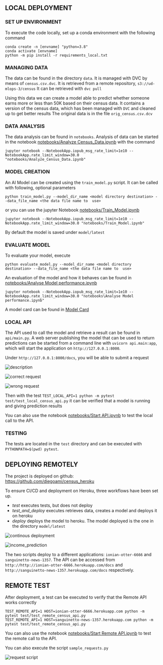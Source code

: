 ## LOCAL DEPLOYMENT

### SET UP ENVIRONMENT
To execute the code locally, set up a conda environment with the following command

```
conda create -n [envname] "python=3.8" 
conda activate [envname]
python -m pip install -r requirements_local.txt
```

### MANAGING DATA

The data can be found in the directory `data`. It is managed with DVC by means of `census.csv.dvc`.
It is retrieved from a remote repository, `s3://ud-mlops-3/census`
It can be retrieved with `dvc pull`

Using this data we can create a model able to predict whether someone earns more or less than 50K based on their census data.
It contains a version of the census data, which has been managed with `DVC` and cleaned up to get better results
The original data is in the file `orig_census.csv.dcv`

### DATA ANALYSIS

The data analysis can be found in `notebooks`.
Analysis of data can be started in the notebook [notebooks/Analyze Census_Data.ipynb](notebooks/Analyze_Census_Data.ipynb) with the command

```
jupyter notebook --NotebookApp.iopub_msg_rate_limit=1e10 --NotebookApp.rate_limit_window=30.0 "notebooks/Analyze_Census_Data.ipynb"
```

### MODEL CREATION

An AI Model can be created using the `train_model.py` script. It can be called with following, optional parameters

```
python train_model.py --model_dir_name <model directory destination> --data_file_name <the data file name to  use>
```


or you can use the jupyter Notebook  [notebooks/Train_Model.ipynb](notebooks/Train_Model.ipynb)

```
jupyter notebook --NotebookApp.iopub_msg_rate_limit=1e10 --NotebookApp.rate_limit_window=30.0 "notebooks/Train_Model.ipynb"
```

By default the model is saved under `model/latest`

### EVALUATE MODEL

To evaluate your model, execute

```
python evaluate_model.py --model_dir_name <model directory destination> --data_file_name <the data file name to  use>
```

An evaluation of the model and how it behaves can be found in [notebooks/Analyse Model performance.ipynb](notebooks/Analyse_Model_performance.ipynb)

```
jupyter notebook --NotebookApp.iopub_msg_rate_limit=1e10 --NotebookApp.rate_limit_window=30.0 "notebooks\Analyse Model performance.ipynb"
```

A model card can be found in [Model Card](model_card.md)

### LOCAL API



The API used to call the model and retrieve a result can be found in `api/main.py`.
A web server publishing the model that can be used to return predictions can be started from a command line with `uvicorn api.main:app`,  
which will start the application on `http://127.0.0.1:8000`.

Under `http://127.0.0.1:8000/docs`, you will be able to submit a request

![description](images/call_1.jpg)

![correct request](images/call_response_1.png)

![wrong request](images/call_response_2.png)

Then with the test `TEST_LOCAL_API=1 python -m pytest test/test_local_census_api.py` it can be verified that a model is running and giving prediction results

You can also use the notebook [notebooks/Start API.ipynb](notebooks/Start_API.ipynb) to test the local call to the API.

### TESTING

The tests are located in the `test` directory and can be executed with `PYTHONPATH=$(pwd) pytest`.


## DEPLOYING REMOTELY

The project is deployed on github: https://github.com/diegoami/census_heroku

To ensure CI/CD and deployment on Heroku, three workflows have been set up.

* _test_ executes tests, but does not deploy
* _test_and_deploy_ executes retrieves data, creates a model and deploys it on heroku
* _deploy_ deploys the model to heroku. The model deployed is the one in the directory `model/latest`

![continous deployment](images/continuous_deloyment.png)

![income_prediction](images/income_prediction.png)

The two scripts deploy to a different applications: ```ionian-otter-6666``` and ```sanguinetto-news-1357```.
The API can be accessed from `http://http://ionian-otter-6666.herokuapp.com/docs` and  `http://sanguinetto-news-1357.herokuapp.com/docs` respectively.

## REMOTE TEST

After deployment, a test can be executed to verify that the Remote API works correctly

```
TEST_REMOTE_API=1 HOST=ionian-otter-6666.herokuapp.com python -m pytest test/test_remote_census_api.py
TEST_REMOTE_API=1 HOST=sanguinetto-news-1357.herokuapp.com python -m pytest test/test_remote_census_api.py
```


You can also use the notebook [notebooks/Start Remote API.ipynb](notebooks/Start_Remote_API.ipynb) to test the remote call to the API.

You can also execute the script `sample_requests.py`

![request script](images/live_post.png)
